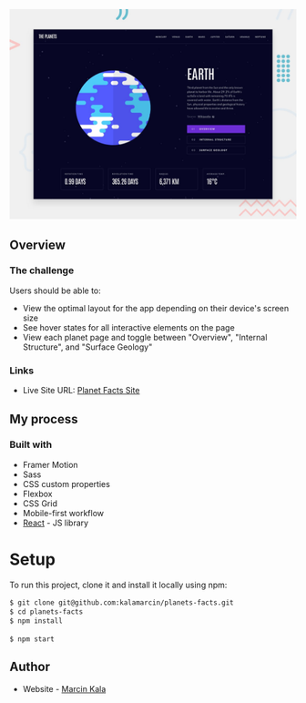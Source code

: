 ![](https://github.com/kalamarcin/planets-fact/blob/master/src/assets/preview.jpg?raw=true)


## Overview

### The challenge

Users should be able to:

- View the optimal layout for the app depending on their device's screen size
- See hover states for all interactive elements on the page
- View each planet page and toggle between "Overview", "Internal Structure", and "Surface Geology"

### Links

- Live Site URL: [Planet Facts Site](https://planet-fact-mk.netlify.app/)

## My process

### Built with

- Framer Motion
- Sass
- CSS custom properties
- Flexbox
- CSS Grid
- Mobile-first workflow
- [React](https://reactjs.org/) - JS library

# Setup

To run this project, clone it and install it locally using npm:

```
$ git clone git@github.com:kalamarcin/planets-facts.git
$ cd planets-facts
$ npm install

$ npm start

```
## Author

- Website - [Marcin Kala](https://www.your-site.com)


